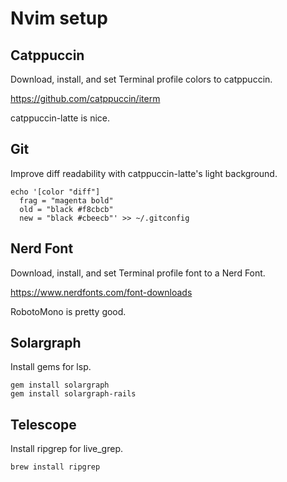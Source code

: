 # Nvim setup

## Catppuccin

Download, install, and set Terminal profile colors to catppuccin.

https://github.com/catppuccin/iterm

catppuccin-latte is nice.

## Git

Improve diff readability with catppuccin-latte's light background.

```
echo '[color "diff"]
  frag = "magenta bold"
  old = "black #f8cbcb"
  new = "black #cbeecb"' >> ~/.gitconfig
```

## Nerd Font

Download, install, and set Terminal profile font to a Nerd Font.

https://www.nerdfonts.com/font-downloads

RobotoMono is pretty good.

## Solargraph

Install gems for lsp.

```
gem install solargraph
gem install solargraph-rails
```

## Telescope

Install ripgrep for live_grep.

```
brew install ripgrep
```
